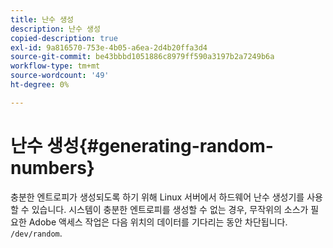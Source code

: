 ```yaml
---
title: 난수 생성
description: 난수 생성
copied-description: true
exl-id: 9a816570-753e-4b05-a6ea-2d4b20ffa3d4
source-git-commit: be43bbbd1051886c8979ff590a3197b2a7249b6a
workflow-type: tm+mt
source-wordcount: '49'
ht-degree: 0%

---
```


# 난수 생성{#generating-random-numbers}

충분한 엔트로피가 생성되도록 하기 위해 Linux 서버에서 하드웨어 난수 생성기를 사용할 수 있습니다. 시스템이 충분한 엔트로피를 생성할 수 없는 경우, 무작위의 소스가 필요한 Adobe 액세스 작업은 다음 위치의 데이터를 기다리는 동안 차단됩니다. `/dev/random`.
